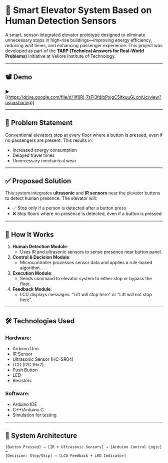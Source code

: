 # 🚀 Smart Elevator System Based on Human Detection Sensors

A smart, sensor-integrated elevator prototype designed to eliminate unnecessary stops in high-rise buildings—improving energy efficiency, reducing wait times, and enhancing passenger experience. This project was developed as part of the **TARP (Technical Answers for Real-World Problems)** initiative at Vellore Institute of Technology.

---

## 📽️ Demo

▶️ [(https://drive.google.com/file/d/1if8Rj_7sFI3fdlbPxIgC5ltkuuGLcmUc/view?usp=sharing)]

---

## 📌 Problem Statement

Conventional elevators stop at every floor where a button is pressed, even if no passengers are present. This results in:
- Increased energy consumption
- Delayed travel times
- Unnecessary mechanical wear

---

## ✅ Proposed Solution

This system integrates **ultrasonic** and **IR sensors** near the elevator buttons to detect human presence. The elevator will:
- ✅ Stop only if a person is detected after a button press
- ❌ Skip floors where no presence is detected, even if a button is pressed

---

## 🧠 How It Works

1. **Human Detection Module**: 
   - Uses IR and ultrasonic sensors to sense presence near button panel.
2. **Control & Decision Module**: 
   - Microcontroller processes sensor data and applies a rule-based algorithm.
3. **Execution Module**: 
   - Sends command to elevator system to either stop or bypass the floor.
4. **Feedback Module**: 
   - LCD displays messages: “Lift will stop here” or “Lift will not stop here”.

---

## 🛠️ Technologies Used

### Hardware:
- Arduino Uno
- IR Sensor
- Ultrasonic Sensor (HC-SR04)
- LCD (I2C 16x2)
- Push Button
- LED
- Resistors

### Software:
- Arduino IDE
- C++/Arduino C
- Simulation for testing

---

## 🔁 System Architecture

```plaintext
[Button Pressed] → [IR + Ultrasonic Sensors] → [Arduino Control Logic] → 
[Decision: Stop/Skip] → [LCD Feedback + LED Indicator]
